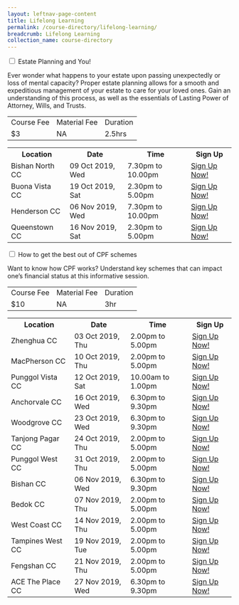 ```yaml
---
layout: leftnav-page-content
title: Lifelong Learning
permalink: /course-directory/lifelong-learning/
breadcrumb: Lifelong Learning
collection_name: course-directory
---
```


<div class="courseAccordion">
	<div class="row">
	  <div class="col">
		<div class="tabs">
		  <div class="tab">
			<a name="estate-planning-and-you"></a>    
			<input type="checkbox" id="chck1">
			<label class="tab-label" for="chck1">Estate Planning and You!</label>
			<div class="tab-content">
				<p>Ever wonder what happens to your estate upon passing unexpectedly or loss of mental capacity? Proper estate planning allows for a smooth and expeditious management of your estate to care for your loved ones. Gain an understanding of this process, as well as the essentials of Lasting Power of Attorney, Wills, and Trusts.</p>
			  	<div class="tbl-wrap"><table class="tbl">
				  <tr>
					<td class="tbl-subhdr">Course Fee</td>
					<td class="tbl-subhdr">Material Fee</td>
					<td class="tbl-subhdr">Duration</td>
				  </tr>
				  <tr>
					<td class="tbl-conval">$3</td>
					<td class="tbl-conval">NA</td>
					<td class="tbl-conval">2.5hrs</td>
				  </tr>
				</table></div>
			</div>
        		<div class="tab-content">
			  	<div class="tbl-wrap"><table class="tbl">
				  <tr>
				    <th class="tbl-subhdr">Location</th>
				    <th class="tbl-subhdr">Date</th>
				    <th class="tbl-subhdr">Time</th>
				    <th class="tbl-subhdr">Sign Up</th>
				  </tr>
				  <tr>
				    <td class="tbl-conval">Bishan North CC</td>
				    <td class="tbl-conval">09 Oct 2019, Wed</td>
				    <td class="tbl-conval">7.30pm to 10.00pm</td>
				    <td class="tbl-conval"><a href="https://www.onepa.sg/class/details/c026725365" target="_blank">Sign Up Now!</a></td>
				  </tr>
				  <tr>
				    <td class="tbl-conval">Buona Vista CC</td>
				    <td class="tbl-conval">19 Oct 2019, Sat</td>
				    <td class="tbl-conval">2.30pm to 5.00pm</td>
				    <td class="tbl-conval"><a href="https://www.onepa.sg/class/details/c026725318" target="_blank">Sign Up Now!</a></td>
				  </tr>
				  <tr>
				    <td class="tbl-conval">Henderson CC</td>
				    <td class="tbl-conval">06 Nov 2019, Wed</td>
				    <td class="tbl-conval">7.30pm to 10.00pm</td>
				    <td class="tbl-conval"><a href="https://www.onepa.sg/class/details/c026725613" target="_blank">Sign Up Now!</a></td>
				  </tr>
				  <tr>
				    <td class="tbl-conval">Queenstown CC</td>
				    <td class="tbl-conval">16 Nov 2019, Sat</td>
				    <td class="tbl-conval">2.30pm to 5.00pm</td>
				    <td class="tbl-conval"><a href="https://www.onepa.sg/class/details/c026725457" target="_blank">Sign Up Now!</a></td>
				  </tr>
				</table></div>
			</div>
		  </div>
		  <div class="tab">
			<a name="how-to-get-the-best-out-of-cpf-schemes"></a>  
			<input type="checkbox" id="chck2">
			<label class="tab-label" for="chck2">How to get the best out of CPF schemes</label>
			<div class="tab-content">
				<p>Want to know how CPF works? Understand key schemes that can impact one’s financial status at this informative session.</p>
			  	<div class="tbl-wrap"><table class="tbl">
				  <tr>
					<td class="tbl-subhdr">Course Fee</td>
					<td class="tbl-subhdr">Material Fee</td>
					<td class="tbl-subhdr">Duration</td>
				  </tr>
				  <tr>
					<td class="tbl-conval">$10</td>
					<td class="tbl-conval">NA</td>
					<td class="tbl-conval">3hr</td>
				  </tr>
				</table></div>
			</div>
        		<div class="tab-content">
			  	<div class="tbl-wrap"><table class="tbl">
				  <tr>
				    <th class="tbl-subhdr">Location</th>
				    <th class="tbl-subhdr">Date</th>
				    <th class="tbl-subhdr">Time</th>
				    <th class="tbl-subhdr">Sign Up</th>
				  </tr>
				  <tr>
				    <td class="tbl-conval">Zhenghua CC</td>
				    <td class="tbl-conval">03 Oct 2019, Thu</td>
				    <td class="tbl-conval">2.00pm to 5.00pm</td>
				    <td class="tbl-conval"><a href="https://www.onepa.sg/class/details/c026727664" target="_blank">Sign Up Now!</a></td>
				  </tr>
				  <tr>
				    <td class="tbl-conval">MacPherson CC</td>
				    <td class="tbl-conval">10 Oct 2019, Thu</td>
				    <td class="tbl-conval">2.00pm to 5.00pm</td>
				    <td class="tbl-conval"><a href="https://www.onepa.sg/class/details/c026726467" target="_blank">Sign Up Now!</a></td>
				  </tr>
				  <tr>
				    <td class="tbl-conval">Punggol Vista CC</td>
				    <td class="tbl-conval">12 Oct 2019, Sat</td>
				    <td class="tbl-conval">10.00am to 1.00pm</td>
				    <td class="tbl-conval"><a href="https://www.onepa.sg/class/details/c026728288" target="_blank">Sign Up Now!</a></td>
				  </tr>
				  <tr>
				    <td class="tbl-conval">Anchorvale CC</td>
				    <td class="tbl-conval">16 Oct 2019, Wed</td>
				    <td class="tbl-conval">6.30pm to 9.30pm</td>
				    <td class="tbl-conval"><a href="https://www.onepa.sg/class/details/c026725617" target="_blank">Sign Up Now!</a></td>
				  </tr>
				  <tr>
				    <td class="tbl-conval">Woodgrove CC</td>
				    <td class="tbl-conval">23 Oct 2019, Wed</td>
				    <td class="tbl-conval">6.30pm to 9.30pm</td>
				    <td class="tbl-conval"><a href="https://www.onepa.sg/class/details/c026727783" target="_blank">Sign Up Now!</a></td>
				  </tr>
				  <tr>
				    <td class="tbl-conval">Tanjong Pagar CC</td>
				    <td class="tbl-conval">24 Oct 2019, Thu</td>
				    <td class="tbl-conval">2.00pm to 5.00pm</td>
				    <td class="tbl-conval"><a href="https://www.onepa.sg/class/details/c026725369" target="_blank">Sign Up Now!</a></td>
				  </tr>
				  <tr>
				    <td class="tbl-conval">Punggol West CC</td>
				    <td class="tbl-conval">31 Oct 2019, Thu</td>
				    <td class="tbl-conval">2.00pm to 5.00pm</td>
				    <td class="tbl-conval"><a href="https://www.onepa.sg/class/details/c026726540" target="_blank">Sign Up Now!</a></td>
				  </tr>
				  <tr>
				    <td class="tbl-conval">Bishan CC</td>
				    <td class="tbl-conval">06 Nov 2019, Wed</td>
				    <td class="tbl-conval">6.30pm to 9.30pm</td>
				    <td class="tbl-conval"><a href="https://www.onepa.sg/class/details/c026725336" target="_blank">Sign Up Now!</a></td>
				  </tr>
				  <tr>
				    <td class="tbl-conval">Bedok CC</td>
				    <td class="tbl-conval">07 Nov 2019, Thu</td>
				    <td class="tbl-conval">2.00pm to 5.00pm</td>
				    <td class="tbl-conval"><a href="https://www.onepa.sg/class/details/c026729480" target="_blank">Sign Up Now!</a></td>
				  </tr>
				  <tr>
				    <td class="tbl-conval">West Coast CC</td>
				    <td class="tbl-conval">14 Nov 2019, Thu</td>
				    <td class="tbl-conval">2.00pm to 5.00pm</td>
				    <td class="tbl-conval"><a href="https://www.onepa.sg/class/details/c026734741" target="_blank">Sign Up Now!</a></td>
				  </tr>
				  <tr>
				    <td class="tbl-conval">Tampines West CC</td>
				    <td class="tbl-conval">19 Nov 2019, Tue</td>
				    <td class="tbl-conval">2.00pm to 5.00pm</td>
				    <td class="tbl-conval"><a href="https://www.onepa.sg/class/details/c026726532" target="_blank">Sign Up Now!</a></td>
				  </tr>
				  <tr>
				    <td class="tbl-conval">Fengshan CC</td>
				    <td class="tbl-conval">21 Nov 2019, Thu</td>
				    <td class="tbl-conval">2.00pm to 5.00pm</td>
				    <td class="tbl-conval"><a href="https://www.onepa.sg/class/details/c026726453" target="_blank">Sign Up Now!</a></td>
				  </tr>
				  <tr>
				    <td class="tbl-conval">ACE The Place CC</td>
				    <td class="tbl-conval">27 Nov 2019, Wed</td>
				    <td class="tbl-conval">6.30pm to 9.30pm</td>
				    <td class="tbl-conval"><a href="https://www.onepa.sg/class/details/c026734673" target="_blank">Sign Up Now!</a></td>
				  </tr>
				</table></div>
			</div>
		  </div>
		</div>
	  </div>	  
	</div>
  </div>
